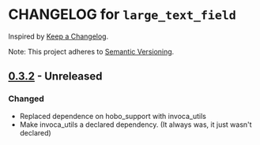 # CHANGELOG for `large_text_field`

Inspired by [Keep a Changelog](https://keepachangelog.com/en/1.0.0/).

Note: This project adheres to [Semantic Versioning](https://semver.org/spec/v2.0.0.html).

## [0.3.2] - Unreleased
### Changed
- Replaced dependence on hobo_support with invoca_utils
- Make invoca_utils a declared dependency. (It always was, it just wasn't declared)

[0.3.2]: https://github.com/Invoca/large_text_field/compare/v0.3.2...v0.3.1
